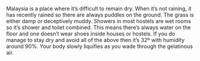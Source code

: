 Malaysia is a place where it’s difficult to remain dry. When it’s not raining, it has recently rained so there are always puddles on the ground. The grass is either damp or deceptively muddy. Showers in most hostels are wet rooms so it’s shower and toilet combined. This means there’s always water on the floor and one doesn’t wear shoes inside houses or hostels. If you do manage to stay dry and avoid all of the above then it’s 32º with humidity around 90%. Your body slowly liquifies as you wade through the gelatinous air.